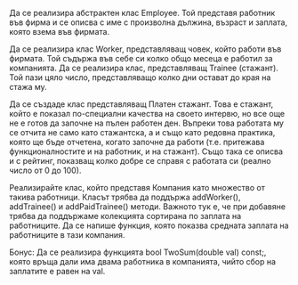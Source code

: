  Да се реализира абстрактен клас Employee. Той представя работник във фирма и се описва с име с произволна дължина, възраст и заплата, която взема във фирмата.

Да се реализира клас Worker, представляващ човек, който работи във фирмата. Той съдържа във себе си колко общо месеца е работил за компанията. Да се реализира клас,
представляващ Trainee (стажант). Той пази цяло число, представляващо колко дни остават до края на стажа му.

Да се създаде клас представляващ Платен стажант. Това е стажант, който е показал по-специални качества на своето интервю, но все още не е готов да започне на пълен 
работен ден. Въпреки това работата му се отчита не само като стажантска, а и също като редовна практика, която ще бъде отчетена, когато започне да работи
(т.е. притежава функционалностите и на работник, и на стажант). Също така се описва и с рейтинг, показващ колко добре се справя с работата си 
(реално число от 0 до 100).

Реализирайте клас, който представя Компания като множество от такива работници. Класът трябва да поддържа addWorker(), addTrainee() и addPaidTrainee() методи. 
Важното тук е, че при добавяне трябва да поддържаме колекцията сортирана по заплата на работниците. Да се напише функция, която показва средната заплата на
работниците в тази компания.

Бонус: Да се реализира функцията bool TwoSum(double val) const;, която връща дали има двама работника в компанията, чийто сбор на заплатите е равен на val.
